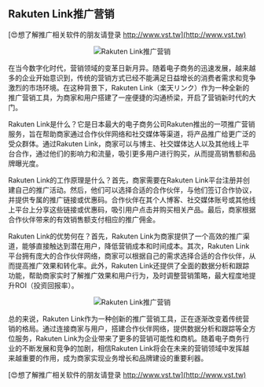## **Rakuten Link推广营销**

[😍想了解推广相关软件的朋友请登录 http://www.vst.tw](http://www.vst.tw)

 <center><img src="https://vst.tw/MP4/tuiguang/png/2.png" alt="Rakuten Link推广营销"></center>

在当今数字化时代，营销领域的变革日新月异。随着电子商务的迅速发展，越来越多的企业开始意识到，传统的营销方式已经不能满足日益增长的消费者需求和竞争激烈的市场环境。在这种背景下，Rakuten Link（楽天リンク）作为一种全新的推广营销工具，为商家和用户搭建了一座便捷的沟通桥梁，开启了营销新时代的大门。

Rakuten Link是什么？它是日本最大的电子商务公司Rakuten推出的一项推广营销服务，旨在帮助商家通过合作伙伴网络和社交媒体等渠道，将产品推广给更广泛的受众群体。通过Rakuten Link，商家可以与博主、社交媒体达人以及其他线上平台合作，通过他们的影响力和流量，吸引更多用户进行购买，从而提高销售额和品牌曝光度。

Rakuten Link的工作原理是什么？首先，商家需要在Rakuten Link平台注册并创建自己的推广活动。然后，他们可以选择合适的合作伙伴，与他们签订合作协议，并提供专属的推广链接或优惠码。合作伙伴在其个人博客、社交媒体账号或其他线上平台上分享这些链接或优惠码，吸引用户点击并购买相关产品。最后，商家根据合作伙伴带来的有效销售额支付相应的推广佣金。

Rakuten Link的优势何在？首先，Rakuten Link为商家提供了一个高效的推广渠道，能够直接触达到潜在用户，降低营销成本和时间成本。其次，Rakuten Link平台拥有庞大的合作伙伴网络，商家可以根据自己的需求选择合适的合作伙伴，从而提高推广效果和转化率。此外，Rakuten Link还提供了全面的数据分析和跟踪功能，帮助商家实时了解推广效果和用户行为，及时调整营销策略，最大程度地提升ROI（投资回报率）。

 <center><img src="https://vst.tw/MP4/tuiguang/png/1.png" alt="Rakuten Link推广营销"></center>

总的来说，Rakuten Link作为一种创新的推广营销工具，正在逐渐改变着传统营销的格局。通过连接商家与用户，搭建合作伙伴网络，提供数据分析和跟踪等全方位服务，Rakuten Link为企业带来了更多的营销可能性和商机。随着电子商务行业的不断发展和竞争的加剧，相信Rakuten Link将会在未来的营销领域中发挥越来越重要的作用，成为商家实现业务增长和品牌建设的重要利器。

[😍想了解推广相关软件的朋友请登录 http://www.vst.tw](http://www.vst.tw)



